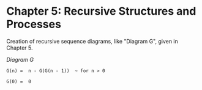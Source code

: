 # Chapter 5: Recursive Structures and Processes

Creation of recursive sequence diagrams, like "Diagram G", given in Chapter 5.

_Diagram G_

```
G(n) =  n - G(G(n - 1))  ~ for n > 0

G(0) =  0
```